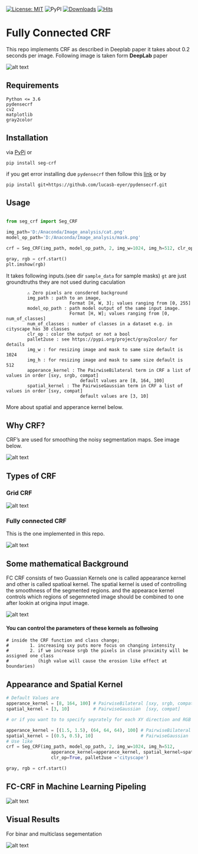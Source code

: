 [![License: MIT](https://img.shields.io/badge/License-MIT-yellow.svg)](https://opensource.org/licenses/MIT) ![PyPI](https://img.shields.io/pypi/v/a) [![Downloads](https://pepy.tech/badge/seg-crf)](https://pepy.tech/project/seg-crf) [![Hits](https://hits.seeyoufarm.com/api/count/incr/badge.svg?url=https%3A%2F%2Fgithub.com%2FMr-TalhaIlyas%2FConditional-Random-Fields-CRF&count_bg=%2379C83D&title_bg=%23555555&icon=&icon_color=%23E7E7E7&title=hits&edge_flat=false)](https://hits.seeyoufarm.com)

# Fully Connected CRF

This repo implements CRF as described in Deeplab paper it takes about 0.2 seconds per image. Following image is taken form **DeepLab** paper

![alt text](https://github.com/Mr-TalhaIlyas/Conditional-Random-Fields-CRF/blob/master/screens/img1.png)

## Requirements

```
Python <= 3.6
pydensecrf
cv2
matplotlib
gray2color
```
## Installation
via [PyPi](https://pypi.org/project/seg-crf/) or
```
pip install seg-crf
```

if you get error installing due `pydensecrf` then follow this [link](https://github.com/lucasb-eyer/pydensecrf) or by

```
pip install git+https://github.com/lucasb-eyer/pydensecrf.git
```
## Usage

```python

from seg_crf import Seg_CRF

img_path='D:/Anaconda/Image_analysis/cat.png'
model_op_path='D:/Anaconda/Image_analysis/mask.png'

crf = Seg_CRF(img_path, model_op_path, 2, img_w=1024, img_h=512, clr_op=True, pallet2use ='cityscape')

gray, rgb = crf.start()
plt.imshow(rgb)

```
It takes following inputs.(see dir `sample_data` for sample masks) `gt` are just groundtruths they are not used during caculation

```
        ⚠ Zero pixels are consdered background
        img_path : path to an image, 
                        Format [H, W, 3]; values ranging from [0, 255]
        model_op_path : path model output of the same input image.
                        Format [H, W]; values ranging from [0, num_of_classes]
        num_of_classes : number of classes in a dataset e.g. in cityscape has 30 classes
        clr_op : color the output or not a bool
        pallet2use : see https://pypi.org/project/gray2color/ for details
        img_w : for resizing image and mask to same size default is 1024
        img_h : for resizing image and mask to same size default is 512
        apperance_kernel : The PairwiseBilateral term in CRF a list of values in order [sxy, srgb, compat]  
                            default values are [8, 164, 100]
        spatial_kernel : The PairwiseGaussian term in CRF a list of values in order [sxy, compat]  
                            default values are [3, 10]
```
More about spatial and apperance kernel below.
## Why CRF?

CRF’s are used for smoothing the noisy segmentation maps. See image below.

![alt text](https://github.com/Mr-TalhaIlyas/Conditional-Random-Fields-CRF/blob/master/screens/img2.png)

## Types of CRF

### Grid CRF

![alt text](https://github.com/Mr-TalhaIlyas/Conditional-Random-Fields-CRF/blob/master/screens/img4.png)

### Fully connected CRF
This is the one implemented in this repo.

![alt text](https://github.com/Mr-TalhaIlyas/Conditional-Random-Fields-CRF/blob/master/screens/img5.png)

## Some mathematical Background

FC CRF consists of two Guassian Kernels one is called appearance kernel and other is called spatioal kernel. The spatial kernel is used of controlling the smoothness of the segmented regions.
and the appearace kernel controls which regions of segemneted image should be combined to one after lookin at origina input image.

![alt text](https://github.com/Mr-TalhaIlyas/Conditional-Random-Fields-CRF/blob/master/screens/img3.png)

#### You can control the parameters of these kernels as follwoing
```
# inside the CRF function and class change;
#        1. increasing sxy puts more focus on changing intensity
#        2. if we increase srgb the pixels in close proximity will be assigned one class 
#           (high value will cause the erosion like effect at boundaries)
```
## Appearance and Spatial Kernel

```python
# Default Values are
apperance_kernel = [8, 164, 100] # PairwiseBilateral [sxy, srgb, compat]  
spatial_kernel = [3, 10]         # PairwiseGaussian  [sxy, compat] 

# or if you want to to specify seprately for each XY direction and RGB color channel then

apperance_kernel = [(1.5, 1.5), (64, 64, 64), 100] # PairwiseBilateral [sxy, srgb, compat]  
spatial_kernel = [(0.5, 0.5), 10]                  # PairwiseGaussian  [sxy, compat] 
# Use like
crf = Seg_CRF(img_path, model_op_path, 2, img_w=1024, img_h=512,
                 apperance_kernel=apperance_kernel, spatial_kernel=spatial_kernel,
                 clr_op=True, pallet2use ='cityscape')

gray, rgb = crf.start()
```
## FC-CRF in Machine Learning Pipeling

![alt text](https://github.com/Mr-TalhaIlyas/Conditional-Random-Fields-CRF/blob/master/screens/img6.png)


## Visual Results 
For binar and multiclass segementation

![alt text](https://github.com/Mr-TalhaIlyas/Conditional-Random-Fields-CRF/blob/master/screens/img7.png)
